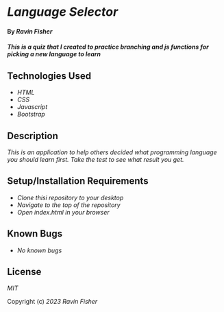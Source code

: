 # _Language Selector_

#### By _**Ravin Fisher**_

#### _This is a quiz that I created to practice branching and js functions for picking a new language to learn_

## Technologies Used

* _HTML_
* _CSS_
* _Javascript_
* _Bootstrap_

## Description

_This is an application to help others decided what programming language you should learn first. Take the test to see what result you get._

## Setup/Installation Requirements

* _Clone thisi repository to your desktop_
* _Navigate to the top of the repository_
* _Open index.html in your browser_


## Known Bugs

* _No known bugs_


## License

_MIT_

Copyright (c) _2023_ _Ravin Fisher_


